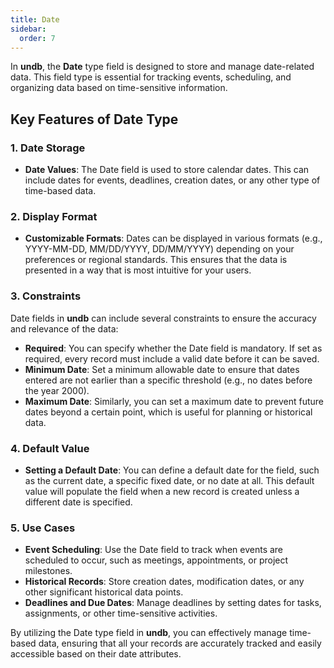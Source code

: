 ```yaml
---
title: Date
sidebar:
  order: 7
---
```


In **undb**, the **Date** type field is designed to store and manage date-related data. This field type is essential for tracking events, scheduling, and organizing data based on time-sensitive information.

## Key Features of Date Type

### 1. Date Storage

- **Date Values**: The Date field is used to store calendar dates. This can include dates for events, deadlines, creation dates, or any other type of time-based data.

### 2. Display Format

- **Customizable Formats**: Dates can be displayed in various formats (e.g., YYYY-MM-DD, MM/DD/YYYY, DD/MM/YYYY) depending on your preferences or regional standards. This ensures that the data is presented in a way that is most intuitive for your users.

### 3. Constraints

Date fields in **undb** can include several constraints to ensure the accuracy and relevance of the data:

- **Required**: You can specify whether the Date field is mandatory. If set as required, every record must include a valid date before it can be saved.
- **Minimum Date**: Set a minimum allowable date to ensure that dates entered are not earlier than a specific threshold (e.g., no dates before the year 2000).
- **Maximum Date**: Similarly, you can set a maximum date to prevent future dates beyond a certain point, which is useful for planning or historical data.

### 4. Default Value

- **Setting a Default Date**: You can define a default date for the field, such as the current date, a specific fixed date, or no date at all. This default value will populate the field when a new record is created unless a different date is specified.

### 5. Use Cases

- **Event Scheduling**: Use the Date field to track when events are scheduled to occur, such as meetings, appointments, or project milestones.
- **Historical Records**: Store creation dates, modification dates, or any other significant historical data points.
- **Deadlines and Due Dates**: Manage deadlines by setting dates for tasks, assignments, or other time-sensitive activities.

By utilizing the Date type field in **undb**, you can effectively manage time-based data, ensuring that all your records are accurately tracked and easily accessible based on their date attributes.
